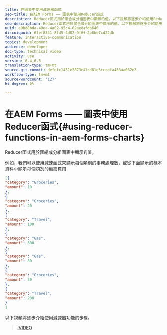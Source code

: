 ```yaml
---
title: 在圖表中使用減速器函式
seo-title: 在AEM Forms —— 圖表中使用Reducer函式
description: Reducer函式用於聚合或分組圖表中顯示的值。以下視頻將逐步介紹使用Reducer函式時涉及的步驟。
seo-description: Reducer函式用於聚合或分組圖表中顯示的值。以下視頻將逐步介紹使用Reducer函式時涉及的步驟。
uuid: e9bd8bda-48ea-4a02-95c4-02aedafdb640
discoiquuid: 6fef8341-8fd5-4d82-9f69-2b8be7cd22db
feature: interactive-communication
topics: development
audience: developer
doc-type: technical video
activity: use
version: 6.4,6.5
translation-type: tm+mt
source-git-commit: defefc1451e2873e81cd81e3cccafa438aa062e3
workflow-type: tm+mt
source-wordcount: '127'
ht-degree: 0%

---
```



# 在AEM Forms —— 圖表中使用Reducer函式{#using-reducer-functions-in-aem-forms-charts}

Reducer函式用於匯總或分組圖表中顯示的值。


例如，我們可以使用減速函式來顯示每個類別的事務處理數，或從下面顯示的樣本資料中顯示每個類別的最高費用

```json
[{
"category": "Groceries",
"amount": 10
},
{
"category": "Groceries",
"amount": 20
},
{
"category": "Travel",
"amount": 100
},
{
"category": "Gas",
"amount": 500
},
{
"category": "Gas",
"amount": 80
},
{
"category": "Groceries",
"amount": 30
},
{
"category": "Travel",
"amount": 200
}
]
```

以下視頻將逐步介紹使用減速器功能的步驟。

>[!VIDEO](https://video.tv.adobe.com/v/21368/?quality=9&learn=on)

